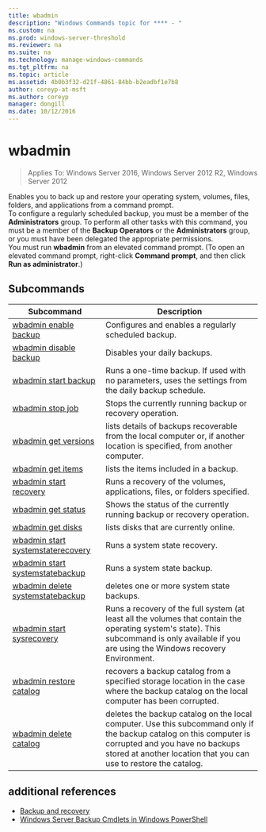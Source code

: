 ```yaml
---
title: wbadmin
description: "Windows Commands topic for **** - "
ms.custom: na
ms.prod: windows-server-threshold
ms.reviewer: na
ms.suite: na
ms.technology: manage-windows-commands
ms.tgt_pltfrm: na
ms.topic: article
ms.assetid: 4b0b3f32-d21f-4861-84bb-b2eadbf1e7b8
author: coreyp-at-msft
ms.author: coreyp
manager: dongill
ms.date: 10/12/2016
---
```

# wbadmin

>Applies To: Windows Server 2016, Windows Server 2012 R2, Windows Server 2012

Enables you to back up and restore your operating system, volumes, files, folders, and applications from a command prompt.  
To configure a regularly scheduled backup, you must be a member of the **Administrators** group. To perform all other tasks with this command, you must be a member of the **Backup Operators** or the **Administrators** group, or you must have been delegated the appropriate permissions.  
You must run **wbadmin** from an elevated command prompt. (To open an elevated command prompt, right-click **Command prompt**, and then click **Run as administrator**.)  
## Subcommands  
|Subcommand|Description|  
|-------|--------|  
|[wbadmin enable backup](wbadmin-enable-backup.md)|Configures and enables a regularly scheduled backup.|  
|[wbadmin disable backup](wbadmin-disable-backup.md)|Disables your daily backups.|  
|[wbadmin start backup](wbadmin-start-backup.md)|Runs a one-time backup. If used with no parameters, uses the settings from the daily backup schedule.|  
|[wbadmin stop job](wbadmin-stop-job.md)|Stops the currently running backup or recovery operation.|  
|[wbadmin get versions](wbadmin-get-versions.md)|lists details of backups recoverable from the local computer or, if another location is specified, from another computer.|  
|[wbadmin get items](wbadmin-get-items.md)|lists the items included in a backup.|  
|[wbadmin start recovery](wbadmin-start-recovery.md)|Runs a recovery of the volumes, applications, files, or folders specified.|  
|[wbadmin get status](wbadmin-get-status.md)|Shows the status of the currently running backup or recovery operation.|  
|[wbadmin get disks](wbadmin-get-disks.md)|lists disks that are currently online.|  
|[wbadmin start systemstaterecovery](wbadmin-start-systemstaterecovery.md)|Runs a system state recovery.|  
|[wbadmin start systemstatebackup](wbadmin-start-systemstatebackup.md)|Runs a system state backup.|  
|[wbadmin delete systemstatebackup](wbadmin-delete-systemstatebackup.md)|deletes one or more system state backups.|  
|[wbadmin start sysrecovery](wbadmin-start-sysrecovery.md)|Runs a recovery of the full system (at least all the volumes that contain the operating system's state). This subcommand  is only available if you are using the Windows recovery Environment.|  
|[wbadmin restore catalog](wbadmin-restore-catalog.md)|recovers a backup catalog from a specified storage location in the case where the backup catalog on the local computer has been corrupted.|  
|[wbadmin delete catalog](wbadmin-delete-catalog.md)|deletes the backup catalog on the local computer. Use this subcommand only if the backup catalog on this computer is corrupted and you have no backups stored at another location that you can use to restore the catalog.|  
## additional references  
-   [Backup and recovery](http://go.microsoft.com/fwlink/?LinkID=195054)  
-   [Windows Server Backup Cmdlets in Windows PowerShell](http://technet.microsoft.com/library/jj902428.aspx)  
